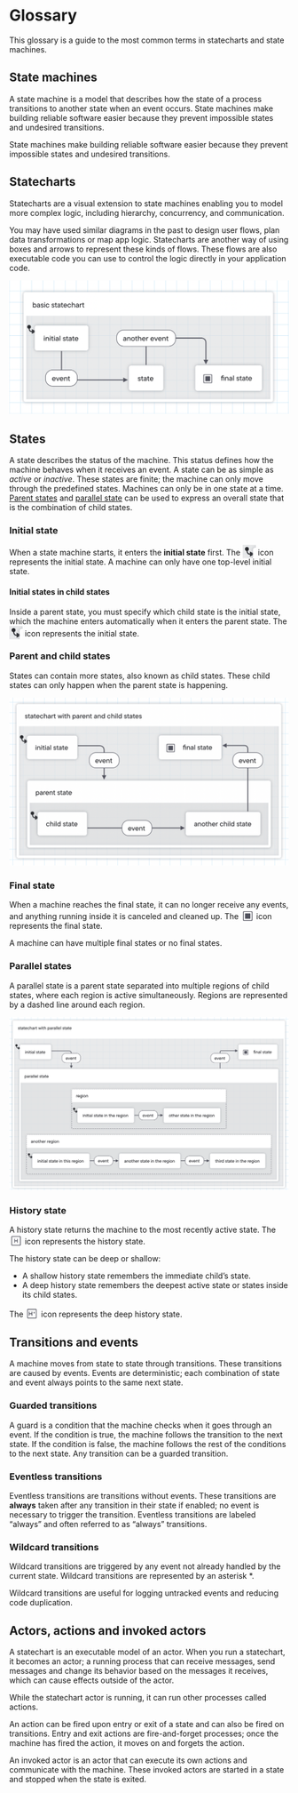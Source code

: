 # Glossary

This glossary is a guide to the most common terms in statecharts and state machines.

## State machines

A state machine is a model that describes how the state of a process transitions to another state when an event occurs. State machines make building reliable software easier because they prevent impossible states and undesired transitions.

State machines make building reliable software easier because they prevent impossible states and undesired transitions.

## Statecharts

Statecharts are a visual extension to state machines enabling you to model more complex logic, including hierarchy, concurrency, and communication.

You may have used similar diagrams in the past to design user flows, plan data transformations or map app logic. Statecharts are another way of using boxes and arrows to represent these kinds of flows. These flows are also executable code you can use to control the logic directly in your application code.

![basic statechart with an initial state transitioning through an event to another state, then transitioning through another event to a final state.](./basic-statechart.png)

## States

A state describes the status of the machine. This status defines how the machine behaves when it receives an event. A state can be as simple as _active_ or _inactive_. These states are finite; the machine can only move through the predefined states. Machines can only be in one state at a time. [Parent states](#parent-and-child-states) and [parallel state](#parallel-states) can be used to express an overall state that is the combination of child states.

### Initial state

When a state machine starts, it enters the **initial state** first. The <img alt='filled circle with an arrow pointing from the circle to the initial state' src='./initial-state-icon.png' height='24' width='24' style='display: inline; margin-bottom: -5px' /> icon represents the initial state. A machine can only have one top-level initial state.

<!-- What a state might be -->

#### Initial states in child states

Inside a parent state, you must specify which child state is the initial state, which the machine enters automatically when it enters the parent state. The <img alt='filled circle with an arrow pointing from the circle to the initial state' src='./initial-state-icon.png' height='24' width='24' style='display: inline; margin-bottom: -5px' /> icon represents the initial state.

<!-- What is a typical initial state -->

### Parent and child states

States can contain more states, also known as child states. These child states can only happen when the parent state is happening.

<!-- Why you might use parent and child states -->

![statechart with an initial state transitioning through an event to a parent state which contains two states. The second state transitions through an event to the final state.](./statechart-with-parent-and-child-states.png)

### Final state

When a machine reaches the final state, it can no longer receive any events, and anything running inside it is canceled and cleaned up. The <img alt='box with a surrounding border' src='./final-state-icon.png' height='24' width='24' style='display: inline; margin-bottom: -6px' /> icon represents the final state.

A machine can have multiple final states or no final states.

<!-- What makes a typical final state, and when might you have no final states or multiple final states -->

### Parallel states

A parallel state is a parent state separated into multiple regions of child states, where each region is active simultaneously. Regions are represented by a dashed line around each region.

<!-- Why you might use parallel states -->

![basic statechart with an initial state transitioning through an event to a parallel state which contains two regions. Each region has its own states. There’s an event from the parallel state which ends in the final state.](./statechart-with-parallel-state.png)

### History state

A history state returns the machine to the most recently active state. The <img alt='box with an H inside' src='./history-state-icon.png' height='24' width='24' style='display: inline; margin-bottom: -6px' /> icon represents the history state.

The history state can be deep or shallow:

- A shallow history state remembers the immediate child’s state.
- A deep history state remembers the deepest active state or states inside its child states.

The <img alt='box with an H and asterisk inside' src='./deep-history-state-icon.png' height='24' width='24' style='display: inline; margin-bottom: -6px' /> icon represents the deep history state.

<!-- What you might use a shallow history state for -->

<!-- What you might use a deep history state for -->

## Transitions and events

A machine moves from state to state through transitions. These transitions are caused by events. Events are deterministic; each combination of state and event always points to the same next state.

<!-- What is a typical event -->

### Guarded transitions

A guard is a condition that the machine checks when it goes through an event. If the condition is true, the machine follows the transition to the next state. If the condition is false, the machine follows the rest of the conditions to the next state. Any transition can be a guarded transition.

<!-- What you might use a guard for -->

### Eventless transitions

Eventless transitions are transitions without events. These transitions are **always** taken after any transition in their state if enabled; no event is necessary to trigger the transition. Eventless transitions are labeled “always” and often referred to as “always” transitions.

<!-- What you might use an eventless transition for -->

### Wildcard transitions

Wildcard transitions are triggered by any event not already handled by the current state. Wildcard transitions are represented by an asterisk \*.

Wildcard transitions are useful for logging untracked events and reducing code duplication.

<!-- What you might use a wildcard transition for -->

<!-- #### Partial wildcard transitions -->

<!-- Will be in v5 -->

<!-- ### Raised events -->

<!-- Will be in v5 -->

## Actors, actions and invoked actors

A statechart is an executable model of an actor. When you run a statechart, it becomes an actor; a running process that can receive messages, send messages and change its behavior based on the messages it receives, which can cause effects outside of the actor.

While the statechart actor is running, it can run other processes called actions.

An action can be fired upon entry or exit of a state and can also be fired on transitions. Entry and exit actions are fire-and-forget processes; once the machine has fired the action, it moves on and forgets the action.

<!-- What you might use an action (on a state) for -->

<!-- What you might use an action transition for -->

An invoked actor is an actor that can execute its own actions and communicate with the machine. These invoked actors are started in a state and stopped when the state is exited.
